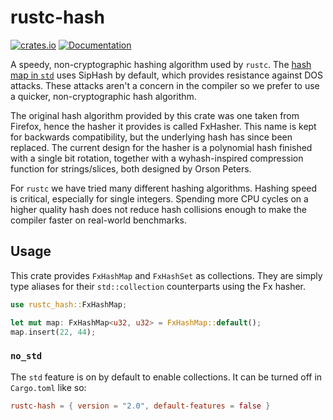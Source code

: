 # rustc-hash

[![crates.io](https://img.shields.io/crates/v/rustc-hash.svg)](https://crates.io/crates/rustc-hash)
[![Documentation](https://docs.rs/rustc-hash/badge.svg)](https://docs.rs/rustc-hash)

A speedy, non-cryptographic hashing algorithm used by `rustc`.
The [hash map in `std`](https://doc.rust-lang.org/std/collections/struct.HashMap.html) uses SipHash by default, which provides resistance against DOS attacks.
These attacks aren't a concern in the compiler so we prefer to use a quicker,
non-cryptographic hash algorithm.

The original hash algorithm provided by this crate was one taken from Firefox,
hence the hasher it provides is called FxHasher. This name is kept for backwards
compatibility, but the underlying hash has since been replaced. The current
design for the hasher is a polynomial hash finished with a single bit rotation,
together with a wyhash-inspired compression function for strings/slices, both
designed by Orson Peters.

For `rustc` we have tried many different hashing algorithms. Hashing speed is
critical, especially for single integers. Spending more CPU cycles on a higher
quality hash does not reduce hash collisions enough to make the compiler faster
on real-world benchmarks.

## Usage

This crate provides `FxHashMap` and `FxHashSet` as collections.
They are simply type aliases for their `std::collection` counterparts using the Fx hasher.

```rust
use rustc_hash::FxHashMap;

let mut map: FxHashMap<u32, u32> = FxHashMap::default();
map.insert(22, 44);
```

### `no_std`

The `std` feature is on by default to enable collections.
It can be turned off in `Cargo.toml` like so:

```toml
rustc-hash = { version = "2.0", default-features = false }
```
